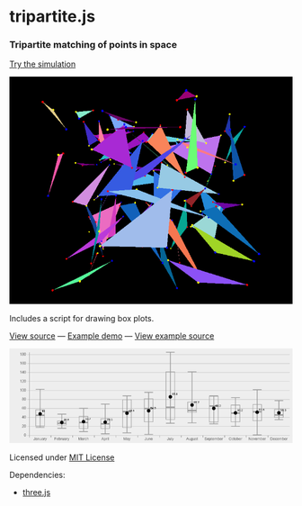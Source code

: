 tripartite.js
=============

### Tripartite matching of points in space ###

[Try the simulation](http://daign.github.com/tripartite.js/)

![screenshot](./screenshot.png)

Includes a script for drawing box plots.

[View source](https://github.com/daign/tripartite.js/js/triplot/triplot.js) — [Example demo](http://daign.github.com/tripartite.js/js/triplot/example.html) — [View example source](https://github.com/daign/tripartite.js/js/triplot/example.html)

![screenshot](./js/triplot/screenshot.png)

Licensed under [MIT License](https://github.com/daign/tripartite.js/blob/master/LICENSE)

Dependencies:
* [three.js](https://github.com/mrdoob/three.js)

